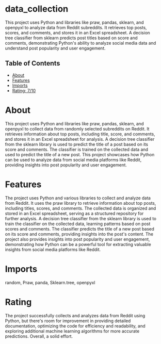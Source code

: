 # data_collection

This project uses Python and libraries like praw, pandas, sklearn, and openpyxl to analyze data from Reddit subreddits. It retrieves top posts, scores, and comments, and stores it in an Excel spreadsheet. A decision tree classifier from sklearn predicts post titles based on score and comments, demonstrating Python's ability to analyze social media data and understand post popularity and user engagement.

## Table of Contents

- [About](#about)
- [Features](#features)
- [Imports](#Imports)
- [Rating: 7/10](#Rating)

# About

This project uses Python and libraries like praw, pandas, sklearn, and openpyxl to collect data from randomly selected subreddits on Reddit. It retrieves information about top posts, including title, score, and comments, and stores it in an Excel spreadsheet for analysis. A decision tree classifier from the sklearn library is used to predict the title of a post based on its score and comments. The classifier is trained on the collected data and used to predict the title of a new post. This project showcases how Python can be used to analyze data from social media platforms like Reddit, providing insights into post popularity and user engagement.

# Features

The project uses Python and various libraries to collect and analyze data from Reddit. It uses the praw library to retrieve information about top posts, including titles, scores, and comments. The collected data is organized and stored in an Excel spreadsheet, serving as a structured repository for further analysis. A decision tree classifier from the sklearn library is used to train the classifier on the collected data, learning patterns based on post scores and comments. The classifier predicts the title of a new post based on its score and comments, providing insights into the post's content. The project also provides insights into post popularity and user engagement, demonstrating how Python can be a powerful tool for extracting valuable insights from social media platforms like Reddit.

# Imports

random, Praw, panda, Sklearn.tree, openpyxl

# Rating

The project successfully collects and analyzes data from Reddit using Python, but there's room for improvement in providing detailed documentation, optimizing the code for efficiency and readability, and exploring additional machine learning algorithms for more accurate predictions. Overall, a solid effort.
